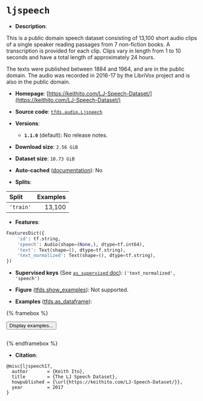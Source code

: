 <div itemscope itemtype="http://schema.org/Dataset">
  <div itemscope itemprop="includedInDataCatalog" itemtype="http://schema.org/DataCatalog">
    <meta itemprop="name" content="TensorFlow Datasets" />
  </div>
  <meta itemprop="name" content="ljspeech" />
  <meta itemprop="description" content="This is a public domain speech dataset consisting of 13,100 short audio clips of&#10;a single speaker reading passages from 7 non-fiction books. A transcription is&#10;provided for each clip. Clips vary in length from 1 to 10 seconds and have a&#10;total length of approximately 24 hours.&#10;&#10;The texts were published between 1884 and 1964, and are in the public domain.&#10;The audio was recorded in 2016-17 by the LibriVox project and is also in the&#10;public domain.&#10;&#10;To use this dataset:&#10;&#10;```python&#10;import tensorflow_datasets as tfds&#10;&#10;ds = tfds.load(&#x27;ljspeech&#x27;, split=&#x27;train&#x27;)&#10;for ex in ds.take(4):&#10;  print(ex)&#10;```&#10;&#10;See [the guide](https://www.tensorflow.org/datasets/overview) for more&#10;informations on [tensorflow_datasets](https://www.tensorflow.org/datasets).&#10;&#10;" />
  <meta itemprop="url" content="https://www.tensorflow.org/datasets/catalog/ljspeech" />
  <meta itemprop="sameAs" content="https://keithito.com/LJ-Speech-Dataset/" />
  <meta itemprop="citation" content="@misc{ljspeech17,&#10;  author       = {Keith Ito},&#10;  title        = {The LJ Speech Dataset},&#10;  howpublished = {\url{https://keithito.com/LJ-Speech-Dataset/}},&#10;  year         = 2017&#10;}" />
</div>

# `ljspeech`

*   **Description**:

This is a public domain speech dataset consisting of 13,100 short audio clips of
a single speaker reading passages from 7 non-fiction books. A transcription is
provided for each clip. Clips vary in length from 1 to 10 seconds and have a
total length of approximately 24 hours.

The texts were published between 1884 and 1964, and are in the public domain.
The audio was recorded in 2016-17 by the LibriVox project and is also in the
public domain.

*   **Homepage**:
    [https://keithito.com/LJ-Speech-Dataset/](https://keithito.com/LJ-Speech-Dataset/)

*   **Source code**:
    [`tfds.audio.Ljspeech`](https://github.com/tensorflow/datasets/tree/master/tensorflow_datasets/audio/ljspeech.py)

*   **Versions**:

    *   **`1.1.0`** (default): No release notes.

*   **Download size**: `2.56 GiB`

*   **Dataset size**: `10.73 GiB`

*   **Auto-cached**
    ([documentation](https://www.tensorflow.org/datasets/performances#auto-caching)):
    No

*   **Splits**:

Split     | Examples
:-------- | -------:
`'train'` | 13,100

*   **Features**:

```python
FeaturesDict({
    'id': tf.string,
    'speech': Audio(shape=(None,), dtype=tf.int64),
    'text': Text(shape=(), dtype=tf.string),
    'text_normalized': Text(shape=(), dtype=tf.string),
})
```

*   **Supervised keys** (See
    [`as_supervised` doc](https://www.tensorflow.org/datasets/api_docs/python/tfds/load#args)):
    `('text_normalized', 'speech')`

*   **Figure**
    ([tfds.show_examples](https://www.tensorflow.org/datasets/api_docs/python/tfds/visualization/show_examples)):
    Not supported.

*   **Examples**
    ([tfds.as_dataframe](https://www.tensorflow.org/datasets/api_docs/python/tfds/as_dataframe)):

<!-- mdformat off(HTML should not be auto-formatted) -->

{% framebox %}

<button id="displaydataframe">Display examples...</button>
<div id="dataframecontent" style="overflow-x:scroll"></div>
<script src="https://www.gstatic.com/external_hosted/jquery2.min.js"></script>
<script>
var url = "https://storage.googleapis.com/tfds-data/visualization/dataframe/ljspeech-1.1.0.html";
$(document).ready(() => {
  $("#displaydataframe").click((event) => {
    // Disable the button after clicking (dataframe loaded only once).
    $("#displaydataframe").prop("disabled", true);

    // Pre-fetch and display the content
    $.get(url, (data) => {
      $("#dataframecontent").html(data);
    }).fail(() => {
      $("#dataframecontent").html(
        'Error loading examples. If the error persist, please open '
        + 'a new issue.'
      );
    });
  });
});
</script>

{% endframebox %}

<!-- mdformat on -->

*   **Citation**:

```
@misc{ljspeech17,
  author       = {Keith Ito},
  title        = {The LJ Speech Dataset},
  howpublished = {\url{https://keithito.com/LJ-Speech-Dataset/}},
  year         = 2017
}
```
